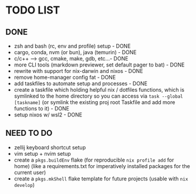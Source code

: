 # TODO LIST

## DONE
- zsh and bash (rc, env and profile) setup - DONE
- cargo, conda, nvm (or bun), java (temurin) - DONE
- c/c++ --> gcc, cmake, make, gdb, etc...- DONE
- more CLI tools (markdown previewer, set default pager to bat) - DONE
- rewrite with support for nix-darwin and nixos - DONE
- remove home-manager config fat - DONE
- add taskfiles to automate setup and processes - DONE
- create a taskfile which holding helpful nix / dotfiles functions, which is symlinked to the home directory so you can access via `task --global [taskname]` (or symlink the existing proj root Taskfile and add more functions to it) - DONE
- setup nixos w/ wsl2 - DONE

## NEED TO DO
- zellij keyboard shortcut setup
- vim setup + nvim setup
- create a `pkgs.buildEnv` flake (for reproducible `nix profile add` for home) (like a requirements.txt for imperatively installed packages for the current user)
- create a `pkgs.mkShell` flake template for future projects (usable with `nix develop`)
